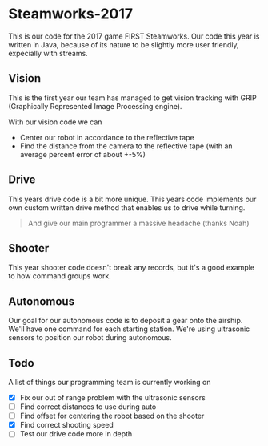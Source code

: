 # Steamworks-2017
This is our code for the 2017 game FIRST Steamworks.
Our code this year is written in Java, because of its nature to be slightly more user friendly, expecially with streams.

## Vision
This is the first year our team has managed to get vision tracking with GRIP (Graphically Represented Image Processing engine).

With our vision code we can
 * Center our robot in accordance to the reflective tape
 * Find the distance from the camera to the reflective tape (with an average percent error of about +-5%)
 
## Drive
 This years drive code is a bit more unique.
 This years code implements our own custom written drive method that enables us to drive while turning.
 > And give our main programmer a massive headache (thanks Noah)
 
## Shooter
 This year shooter code doesn't break any records, but it's a good example to how command groups work.

## Autonomous
Our goal for our autonomous code is to deposit a gear onto the airship. We'll have one command for each starting station.
We're using ultrasonic sensors to position our robot during autonomous.

## Todo
A list of things our programming team is currently working on
- [x] Fix our out of range problem with the ultrasonic sensors
- [ ] Find correct distances to use during auto
- [ ] Find offset for centering the robot based on the shooter
- [x] Find correct shooting speed
- [ ] Test our drive code more in depth
